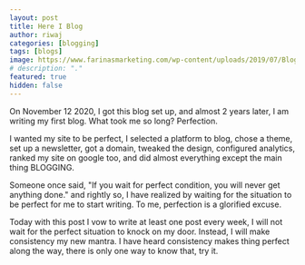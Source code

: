 ```yaml
---
layout: post
title: Here I Blog
author: riwaj
categories: [blogging]
tags: [blogs]
image: https://www.farinasmarketing.com/wp-content/uploads/2019/07/Blogging.png
# description: "."
featured: true
hidden: false
---
```

On November 12 2020, I got this blog set up, and almost 2 years later, I am writing my first blog. What took me so long? Perfection.

I wanted my site to be perfect, I selected a platform to blog, chose a theme, set up a newsletter, got a domain, tweaked the design, configured analytics, ranked my site on google too, and did almost everything except the main thing BLOGGING.

Someone once said, "If you wait for perfect condition, you will never get anything done." and rightly so, I have realized by waiting for the situation to be perfect for me to start writing. To me, perfection is a glorified excuse.

Today with this post I vow to write at least one post every week, I will not wait for the perfect situation to knock on my door. Instead, I will make consistency my new mantra. I have heard consistency makes thing perfect along the way, there is only one way to know that, try it.